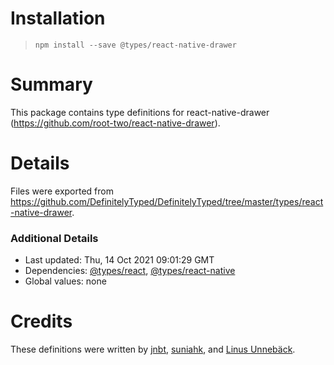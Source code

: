 # Installation
> `npm install --save @types/react-native-drawer`

# Summary
This package contains type definitions for react-native-drawer (https://github.com/root-two/react-native-drawer).

# Details
Files were exported from https://github.com/DefinitelyTyped/DefinitelyTyped/tree/master/types/react-native-drawer.

### Additional Details
 * Last updated: Thu, 14 Oct 2021 09:01:29 GMT
 * Dependencies: [@types/react](https://npmjs.com/package/@types/react), [@types/react-native](https://npmjs.com/package/@types/react-native)
 * Global values: none

# Credits
These definitions were written by [jnbt](https://github.com/jnbt), [suniahk](https://github.com/suniahk), and [Linus Unnebäck](https://github.com/LinusU).
